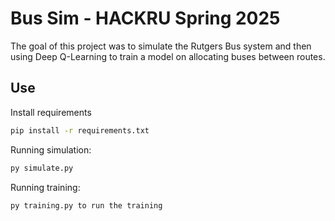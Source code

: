# Bus Sim - HACKRU Spring 2025

The goal of this project was to simulate the Rutgers Bus system and then using Deep Q-Learning to train a model on allocating buses between routes.

## Use

Install requirements

```bash
pip install -r requirements.txt
```

Running simulation:

```bash
py simulate.py
```

Running training:

```bash
py training.py to run the training
```
